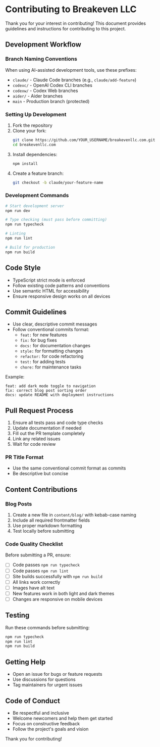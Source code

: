 # Contributing to Breakeven LLC

Thank you for your interest in contributing! This document provides guidelines and instructions for contributing to this project.

## Development Workflow

### Branch Naming Conventions

When using AI-assisted development tools, use these prefixes:
- `claude/` - Claude Code branches (e.g., `claude/add-feature`)
- `codexc/` - OpenAI Codex CLI branches
- `codexw/` - Codex Web branches
- `aider/` - Aider branches
- `main` - Production branch (protected)

### Setting Up Development

1. Fork the repository
2. Clone your fork:
   ```bash
   git clone https://github.com/YOUR_USERNAME/breakevenllc.com.git
   cd breakevenllc.com
   ```
3. Install dependencies:
   ```bash
   npm install
   ```
4. Create a feature branch:
   ```bash
   git checkout -b claude/your-feature-name
   ```

### Development Commands

```bash
# Start development server
npm run dev

# Type checking (must pass before committing)
npm run typecheck

# Linting
npm run lint

# Build for production
npm run build
```

## Code Style

- TypeScript strict mode is enforced
- Follow existing code patterns and conventions
- Use semantic HTML for accessibility
- Ensure responsive design works on all devices

## Commit Guidelines

- Use clear, descriptive commit messages
- Follow conventional commits format:
  - `feat:` for new features
  - `fix:` for bug fixes
  - `docs:` for documentation changes
  - `style:` for formatting changes
  - `refactor:` for code refactoring
  - `test:` for adding tests
  - `chore:` for maintenance tasks

Example:
```
feat: add dark mode toggle to navigation
fix: correct blog post sorting order
docs: update README with deployment instructions
```

## Pull Request Process

1. Ensure all tests pass and code type checks
2. Update documentation if needed
3. Fill out the PR template completely
4. Link any related issues
5. Wait for code review

### PR Title Format
- Use the same conventional commit format as commits
- Be descriptive but concise

## Content Contributions

### Blog Posts

1. Create a new file in `content/blog/` with kebab-case naming
2. Include all required frontmatter fields
3. Use proper markdown formatting
4. Test locally before submitting

### Code Quality Checklist

Before submitting a PR, ensure:
- [ ] Code passes `npm run typecheck`
- [ ] Code passes `npm run lint`
- [ ] Site builds successfully with `npm run build`
- [ ] All links work correctly
- [ ] Images have alt text
- [ ] New features work in both light and dark themes
- [ ] Changes are responsive on mobile devices

## Testing

Run these commands before submitting:
```bash
npm run typecheck
npm run lint
npm run build
```

## Getting Help

- Open an issue for bugs or feature requests
- Use discussions for questions
- Tag maintainers for urgent issues

## Code of Conduct

- Be respectful and inclusive
- Welcome newcomers and help them get started
- Focus on constructive feedback
- Follow the project's goals and vision

Thank you for contributing!